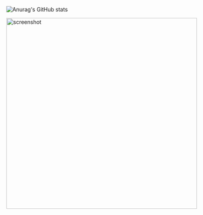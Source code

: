 
![Anurag's GitHub stats](https://github-readme-stats.vercel.app/api?username=lsg1024&show_icons=true&theme=radical)

<a href="http://lovera.maxam.now.sh/">
  <img src="https://user-images.githubusercontent.com/25841814/79395484-5081ae80-7fac-11ea-9e27-ac91472e31dd.png" alt="screenshot" width="500">
</a>


<!-- <a href="버튼을 눌렀을 때 이동할 링크" target="_blank"><img src="https://img.shields.io/badge/뱃지레이블-배경색?style=뱃지모양&logo=로고&logoColor=로고색상"/></a> -->
